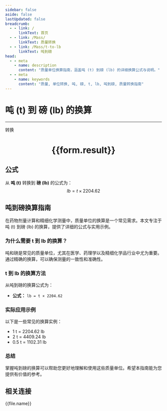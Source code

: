 ```yaml
---
sidebar: false
aside: false
lastUpdated: false
breadcrumb:
  - - link: /
      linkText: 首页
  - - link: /Mass/
      linkText: 质量转换
  - - link: /Mass/t-to-lb
      linkText: 吨到磅
head:
  - - meta
    - name: description
      content: "质量单位换算指南，涵盖吨 (t) 到磅 (lb) 的详细换算公式与说明。"
  - - meta
    - name: keywords
      content: "质量, 单位转换, 吨, 磅, t, lb, 吨到磅, 质量转换指南"
---
```

# 吨 (t) 到 磅 (lb) 的换算
---
<script setup>
import { onMounted, reactive, inject, ref } from 'vue'
import { NButton, NForm, NFormItem, NInput, NInputNumber, NSelect, NCard, useMessage,NGrid ,NGi } from 'naive-ui'
import { defineClientComponent } from 'vitepress'
import { Mass } from '../../files';

const convert = inject('convert')

const form = reactive({
  number: null,
  result: '',
})

const convertHandler = () => {
  if (form.number !== null && !isNaN(form.number)) {
    const convertedValue = parseFloat(form.number) * 2204.62
    form.result = `${form.number}t = ${convertedValue.toFixed(2)}lb`
  } else {
    form.result = '请输入有效的数值。'
  }
}
</script>

<n-form size="large" :model="form">
  <n-form-item label="吨 (t)">
    <n-input-number v-model:value="form.number" placeholder="输入吨" style="width: 100%" />
  </n-form-item>
  <n-form-item>
    <n-button type="primary" @click="convertHandler" block>转换</n-button>
  </n-form-item>
</n-form>

<n-card  embedded :bordered="false" hoverable>
  <div  style="text-align:center">
    <h1>{{form.result}}</h1>
  </div>
</n-card>

## 公式

从 **吨 (t)** 转换到 **磅 (lb)** 的公式为：
$$ lb = t \times 2204.62 $$

## 吨到磅换算指南

在药物剂量计算和精细化学测量中，质量单位的换算是一个常见需求。本文专注于吨 (t) 到磅 (lb) 的换算，提供了详细的公式与实用示例。

### 为什么需要 t 到 lb 的换算？

吨和磅是常见的质量单位，尤其在医学、药理学以及精细化学品行业中尤为重要。通过精确的换算，可以确保测量的一致性和准确性。

### t 到 lb 的换算方法

从吨到磅的换算公式为：

- **公式：** `lb = t × 2204.62`

### 实际应用示例

以下是一些常见的换算实例：

- 1 t = 2204.62 lb
- 2 t = 4409.24 lb
- 0.5 t = 1102.31 lb

### 总结

掌握吨到磅的换算可以帮助您更好地理解和使用这些质量单位。希望本指南能为您提供有价值的参考。

## 相关连接
<n-grid x-gap="12" :cols="4">
  <n-gi v-for="(file, index) in Mass" :key="index">
    <n-button
      text
      tag="a"
      :href="file.path"
      type="primary"
    >
      {{file.name}}
    </n-button>
  </n-gi>
</n-grid>